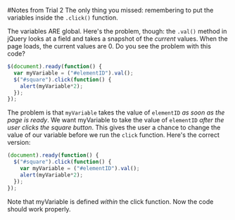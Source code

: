 #Notes from Trial 2
The only thing you missed: remembering to put the variables inside the `.click()` function.

The variables ARE global. Here's the problem, though: the `.val()` method in jQuery looks at a field and takes a snapshot of the *current* values. When the page loads, the current values are 0. Do you see the problem with this code?
```javascript
$(document).ready(function() {
  var myVariable = ("#elementID").val();
  $("#square").click(function() {
    alert(myVariable*2);
  });
});
```
The problem is that `myVariable` takes the value of `elementID` *as soon as the page is ready*. We want myVariable to take the value of `elementID` *after the user clicks the square button*. This gives the user a chance to change the value of our variable before we run the `click` function. Here's the correct version:

```javascript
(document).ready(function() {
  $("#square").click(function() {
    var myVariable = ("#elementID").val();
    alert(myVariable*2);
  });
});
```
Note that myVariable is defined *within* the click function. Now the code should work properly.
